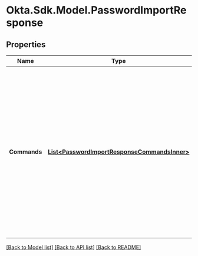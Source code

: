 # Okta.Sdk.Model.PasswordImportResponse

## Properties

Name | Type | Description | Notes
------------ | ------------- | ------------- | -------------
**Commands** | [**List&lt;PasswordImportResponseCommandsInner&gt;**](PasswordImportResponseCommandsInner.md) | The &#x60;commands&#x60; object specifies whether Okta accepts the end user&#39;s sign-in credentials as valid or not. For the password import inline hook, you typically only return one &#x60;commands&#x60; object with one array element in it. | [optional] 

[[Back to Model list]](../README.md#documentation-for-models) [[Back to API list]](../README.md#documentation-for-api-endpoints) [[Back to README]](../README.md)

